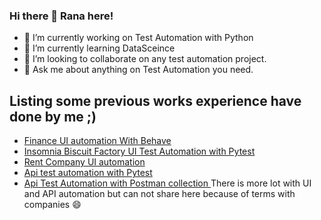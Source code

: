 ### Hi there 👋 Rana here!
- 🔭 I’m currently working on Test Automation with Python
- 🌱 I’m currently learning DataSceince
- 👯 I’m looking to collaborate on any test automation project.
- 💬 Ask me about anything on Test Automation you need.<br>
## Listing some previous works experience have done by me ;)
* <a href='https://github.com/masudr4n4/assure_test_automation'>Finance UI automation With Behave </a>
* <a href='https://github.com/masudr4n4/insomnia-cookies-ui-automation'> Insomnia Biscuit Factory UI Test Automation with Pytest </a>
* <a href='https://github.com/masudr4n4/speedhome'>Rent Company UI automation</a>
* <a href='https://github.com/masudr4n4/remoteplatz'> Api test automation with Pytest </a>
* <a href='https://github.com/masudr4n4/rest_api_testing_postman'> Api Test Automation with Postman collection </a>
There is more lot with UI and API automation but can not share here because of terms with companies 😄 


<!--
**masudr4n4/masudr4n4** is a ✨ _special_ ✨ repository because its `README.md` (this file) appears on your GitHub profile.

Here are some ideas to get you started:

- 🔭 I’m currently working on ...
- 🌱 I’m currently learning ...
- 👯 I’m looking to collaborate on ...
- 🤔 I’m looking for help with ...
- 💬 Ask me about ...
- 📫 How to reach me: ...
- 😄 Pronouns: ...
- ⚡ Fun fact: ...
-->
